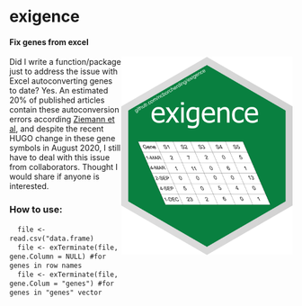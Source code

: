 # exigence
#### Fix genes from excel

<img align="right" src="https://github.com/ncborcherding/ncborcherding.github.io/blob/master/images/hex_exigence.png" width="305" height="352">

Did I write a function/package just to address the issue with Excel autoconverting genes to date? Yes. 
An estimated 20% of published articles contain these autoconversion errors according [Ziemann et al](https://genomebiology.biomedcentral.com/articles/10.1186/s13059-016-1044-7),
and despite the recent HUGO change in these gene symbols in August 2020, I still have to deal with this issue from collaborators. Thought
I would share if anyone is interested.

### How to use:

```
  file <- read.csv("data.frame) 
  file <- exTerminate(file, gene.Column = NULL) #for genes in row names  
  file <- exTerminate(file, gene.Colum = "genes") #for genes in "genes" vector
```
